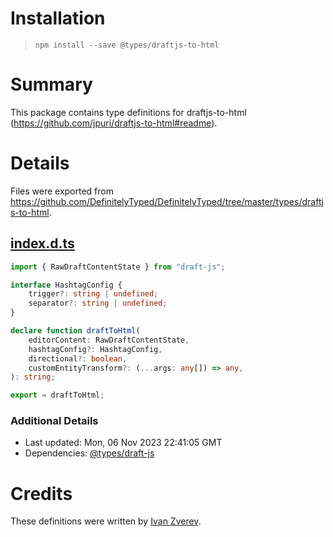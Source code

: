# Installation
> `npm install --save @types/draftjs-to-html`

# Summary
This package contains type definitions for draftjs-to-html (https://github.com/jpuri/draftjs-to-html#readme).

# Details
Files were exported from https://github.com/DefinitelyTyped/DefinitelyTyped/tree/master/types/draftjs-to-html.
## [index.d.ts](https://github.com/DefinitelyTyped/DefinitelyTyped/tree/master/types/draftjs-to-html/index.d.ts)
````ts
import { RawDraftContentState } from "draft-js";

interface HashtagConfig {
    trigger?: string | undefined;
    separator?: string | undefined;
}

declare function draftToHtml(
    editorContent: RawDraftContentState,
    hashtagConfig?: HashtagConfig,
    directional?: boolean,
    customEntityTransform?: (...args: any[]) => any,
): string;

export = draftToHtml;

````

### Additional Details
 * Last updated: Mon, 06 Nov 2023 22:41:05 GMT
 * Dependencies: [@types/draft-js](https://npmjs.com/package/@types/draft-js)

# Credits
These definitions were written by [Ivan Zverev](https://github.com/1cheese).
